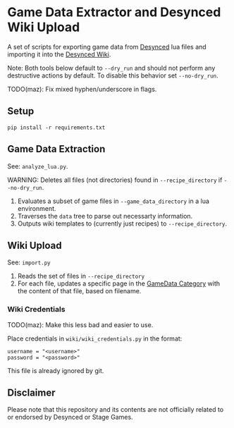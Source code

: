 # Game Data Extractor and Desynced Wiki Upload

A set of scripts for exporting game data from [Desynced](https://www.desyncedgame.com/) lua files and importing it into the [Desynced Wiki](https://wiki.desyncedgame.com/Main_Page).

Note: Both tools below default to `--dry_run` and should not perform any destructive actions by default. To disable this behavior set `--no-dry_run`.

TODO(maz): Fix mixed hyphen/underscore in flags.

## Setup

```
pip install -r requirements.txt
```

## Game Data Extraction

See: `analyze_lua.py`.

WARNING: Deletes all files (not directories) found in `--recipe_directory` if `--no-dry_run`.

1) Evaluates a subset of game files in `--game_data_directory` in a lua environment.
2) Traverses the `data` tree to parse out necessarty information.
3) Outputs wiki templates to (currently just recipes) to `--recipe_directory`.

## Wiki Upload

See: `import.py`

1) Reads the set of files in `--recipe_directory`
2) For each file, updates a specific page in the [GameData Category](https://wiki.desyncedgame.com/Category:GameData) with the content of that file, based on filename.


### Wiki Credentials

TODO(maz): Make this less bad and easier to use.

Place credentials in `wiki/wiki_credentials.py` in the format:
```
username = "<username>"
password = "<password>"
```

This file is already ignored by git.

## Disclaimer

Please note that this repository and its contents are not officially related to or endorsed by Desynced or Stage Games.

